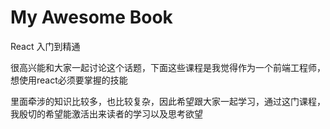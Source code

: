 # My Awesome Book

React 入门到精通

很高兴能和大家一起讨论这个话题，下面这些课程是我觉得作为一个前端工程师，想使用react必须要掌握的技能

里面牵涉的知识比较多，也比较复杂，因此希望跟大家一起学习，通过这门课程，我殷切的希望能激活出来读者的学习以及思考欲望




